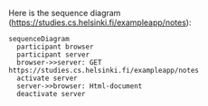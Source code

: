 Here is the sequence diagram (https://studies.cs.helsinki.fi/exampleapp/notes):

```mermaid
sequenceDiagram
  participant browser
  participant server
  browser->>server: GET https://studies.cs.helsinki.fi/exampleapp/notes
  activate server
  server->>browser: Html-document
  deactivate server

```
